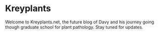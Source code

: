 # Kreyplants
Welcome to Kreyplants.net, the future blog of Davy and his journey going though graduate school for plant pathology. Stay tuned for updates. 
